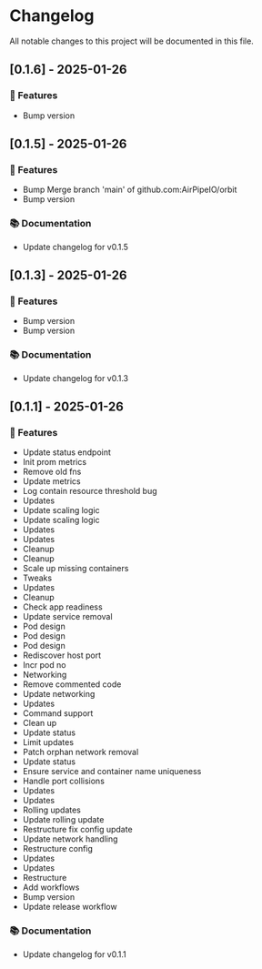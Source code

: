 # Changelog

All notable changes to this project will be documented in this file.

## [0.1.6] - 2025-01-26

### 🚀 Features

- Bump version

## [0.1.5] - 2025-01-26

### 🚀 Features

- Bump Merge branch 'main' of github.com:AirPipeIO/orbit
- Bump version

### 📚 Documentation

- Update changelog for v0.1.5

## [0.1.3] - 2025-01-26

### 🚀 Features

- Bump version
- Bump version

### 📚 Documentation

- Update changelog for v0.1.3

## [0.1.1] - 2025-01-26

### 🚀 Features

- Update status endpoint
- Init prom metrics
- Remove old fns
- Update metrics
- Log contain resource threshold bug
- Updates
- Update scaling logic
- Update scaling logic
- Updates
- Updates
- Cleanup
- Cleanup
- Scale up missing containers
- Tweaks
- Updates
- Cleanup
- Check app readiness
- Update service removal
- Pod design
- Pod design
- Pod design
- Rediscover host port
- Incr pod no
- Networking
- Remove commented code
- Update networking
- Updates
- Command support
- Clean up
- Update status
- Limit updates
- Patch orphan network removal
- Update status
- Ensure service and container name uniqueness
- Handle port collisions
- Updates
- Updates
- Rolling updates
- Update rolling update
- Restructure fix config update
- Update network handling
- Restructure config
- Updates
- Updates
- Restructure
- Add workflows
- Bump version
- Update release workflow

### 📚 Documentation

- Update changelog for v0.1.1

<!-- generated by git-cliff -->
